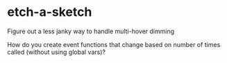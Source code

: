# etch-a-sketch
Figure out a less janky way to handle multi-hover dimming

How do you create event functions that change based on number of times called (without using global vars)?